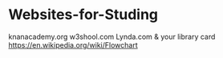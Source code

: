 # Websites-for-Studing
knanacademy.org
w3shool.com
Lynda.com & your library card
https://en.wikipedia.org/wiki/Flowchart
